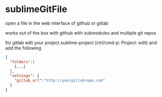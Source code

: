 sublimeGitFile
==============

open a file in the web interface of github or gitlab

works out of the box with github with submodules and multiple git repos

for gitlab edit your project.sublime-project (ctrl/cmd-p: Project: edit)
and add the following

```json
{
  "folders":[
    {...}
  ],
  "settings": {
    "gitlab_url":"http://yourgitlabrepo.com"
  }
}
```

